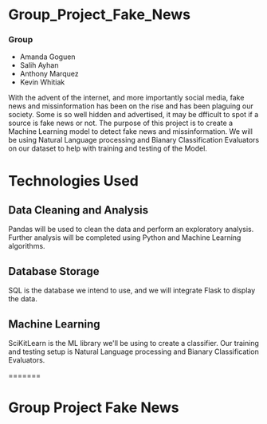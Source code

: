 # Group_Project_Fake_News

### Group
 - Amanda Goguen
 - Salih Ayhan
 - Anthony Marquez
 - Kevin Whitiak

With the advent of the internet, and more importantly social media, fake news and missinformation has been on the rise and has been plaguing our society.  Some is so well hidden and advertised, it may be dfficult to spot if a source is fake news or not.  The purpose of this project is to create a Machine Learning model to detect fake news and missinformation.  We will be using Natural Language processing and Bianary Classification Evaluators on our dataset to help with training and testing of the Model.

# Technologies Used
## Data Cleaning and Analysis
Pandas will be used to clean the data and perform an exploratory analysis. Further analysis will be completed using Python and Machine Learning algorithms.

## Database Storage
SQL is the database we intend to use, and we will integrate Flask to display the data.

## Machine Learning
SciKitLearn is the ML library we'll be using to create a classifier. Our training and testing setup is Natural Language processing and Bianary Classification Evaluators.  

=======
# Group Project Fake News

